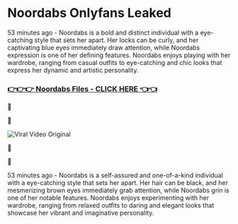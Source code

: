 # Noordabs Onlyfans Leaked

<p>53 minutes ago - Noordabs is a bold and distinct individual with a eye-catching style that sets her apart. Her locks can be curly, and her captivating blue eyes immediately draw attention, while Noordabs expression is one of her defining features. Noordabs enjoys playing with her wardrobe, ranging from casual outfits to eye-catching and chic looks that express her dynamic and artistic personality.</p><p>
<h3><a href="https://fansleaks.com-getfree.pro/noordabs" rel="nofollow">👉👉👉 Noordabs Files - CLICK HERE 👈👈</a></h3>
<p>🔻</p>
<p>🔻</p> <p>
<a href="https://fansleaks.com-getfree.pro/noordabs" rel="nofollow"><img src="https://i.imgur.com/0ZbtXZ5.gif" alt="Viral Video Original" style="max-width: 100%; display: inline-block;" data-target="animated-image.originalImage"></a>
<p>🔻</p>
<p>🔻</p> <p>53 minutes ago - Noordabs is a self-assured and one-of-a-kind individual with a eye-catching style that sets her apart. Her hair can be black, and her mesmerizing brown eyes immediately grab attention, while Noordabs grin is one of her notable features. Noordabs enjoys experimenting with her wardrobe, ranging from relaxed outfits to daring and elegant looks that showcase her vibrant and imaginative personality.</p>